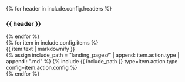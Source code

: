 <div class="flex flex-col">
  <div class="grid grid-cols-2 gap-4">
    {% for header in include.config.headers %}
      <h3>{{ header }}</h3>
    {% endfor %}
  </div>
  {% for item in include.config.items %}
    <div class="grid grid-cols-2 gap-4 items-center py-3 {% if include.config.border %} border-b border-primary/5 {% endif %}">
      <div>{{ item.text | markdownify }}</div>
      <div>
        {% assign include_path = "landing_pages/" | append: item.action.type | append : ".md" %}
        {% include {{ include_path }} type=item.action.type config=item.action.config %}
      </div>
    </div>
  {% endfor %}
</div>

